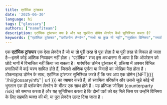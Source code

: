 ```yaml
---
title: एटॉमिक ट्रांसफर
date: '2025-06-30'
language: hi
tags: ["glossary"]
authors: ["namefiteam"]
description: एटॉमिक ट्रांसफर क्या है और यह सुरक्षित डोमेन लेनदेन कैसे सुनिश्चित करता है?
keywords: ["एटॉमिक ट्रांसफर","ब्लॉकचेन लेनदेन","सभी या कुछ भी नहीं","सुरक्षित विनिमय","स्मार्ट कॉन्ट्रैक्ट"]
---
```



एक **एटॉमिक ट्रांसफर** एक ऐसा लेनदेन है जो या तो पूरी तरह से पूरा होता है या पूरी तरह से विफल हो जाता है—इसमें कोई आंशिक निष्पादन नहीं होता। "एटॉमिक" शब्द इस अवधारणा से आया है कि ऑपरेशन को छोटे भागों में विभाजित नहीं किया जा सकता है। पारंपरिक डोमेन ट्रांसफर में, प्रक्रिया में अक्सर विभिन्न प्रणालियों में कई चरण शामिल होते हैं, जिससे आंशिक पूर्णता या विवादों का जोखिम पैदा होता है। टोकनाइज्ड डोमेन के साथ, एटॉमिक ट्रांसफर सुनिश्चित करते हैं कि जब आप एक डोमेन [NFT]({{ '/hi/glossary/nft/' | url }}) का व्यापार करते हैं, तो स्वामित्व परिवर्तन और उससे जुड़े कोई भी भुगतान एक ही ब्लॉकचेन लेनदेन के भीतर एक साथ होते हैं। यह प्रतिपक्ष जोखिम (counterparty risk) को समाप्त करता है और यह सुनिश्चित करता है कि दोनों पक्षों को वह मिले जिस पर उन्होंने विनिमय के लिए सहमति व्यक्त की थी, या पूरा लेनदेन उलट दिया जाता है।
